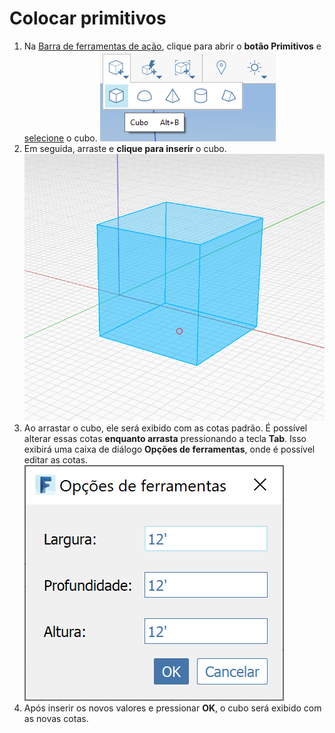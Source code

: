 # Colocar primitivos

1. Na [Barra de ferramentas de ação](https://github.com/FormIt3D/autodesk-formit-360-windows-help/tree/c377e7b8a3b8e43e684321d0b7de867608d317a3/tool-library/tool-bars-extended.md), clique para abrir o **botão Primitivos** e [selecione](select-edge-face-or-object.md) o cubo. ![](../.gitbook/assets/primitive-cube.png)
2. Em seguida, arraste e **clique para inserir** o cubo. ![](../.gitbook/assets/image-2-%20%281%29.png)
3. Ao arrastar o cubo, ele será exibido com as cotas padrão. É possível alterar essas cotas **enquanto arrasta** pressionando a tecla **Tab**. Isso exibirá uma caixa de diálogo **Opções de ferramentas**, onde é possível editar as cotas. ![](../.gitbook/assets/image%20%281%29.png)
4. Após inserir os novos valores e pressionar **OK**, o cubo será exibido com as novas cotas.

